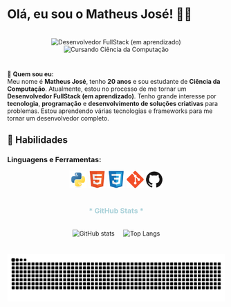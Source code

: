 # Olá, eu sou o Matheus José! 👨‍💻

#

<p align="center">
  <img src="https://img.shields.io/badge/-Desenvolvedor%20FullStack%20%28em%20aprendizado%29-%2300A1FF?style=for-the-badge&logo=javascript&logoColor=white" alt="Desenvolvedor FullStack (em aprendizado)">
  <img src="https://img.shields.io/badge/-Cursando%20Ciência%20da%20Computação-%2300A1FF?style=for-the-badge&logo=graduationcap&logoColor=white" alt="Cursando Ciência da Computação">
</p>

#

🎯 **Quem sou eu:**  
Meu nome é **Matheus José**, tenho **20 anos** e sou estudante de **Ciência da Computação**. Atualmente, estou no processo de me tornar um **Desenvolvedor FullStack (em aprendizado)**. Tenho grande interesse por **tecnologia**, **programação** e **desenvolvimento de soluções criativas** para problemas. Estou aprendendo várias tecnologias e frameworks para me tornar um desenvolvedor completo.

## 🚀 Habilidades

### **Linguagens e Ferramentas:**
<p align="center">
  <img alt="Python" height="40" width="40" src="https://raw.githubusercontent.com/devicons/devicon/master/icons/python/python-original.svg">
  <img alt="HTML5" height="40" width="40" src="https://raw.githubusercontent.com/devicons/devicon/master/icons/html5/html5-original.svg">
  <img alt="CSS3" height="40" width="40" src="https://raw.githubusercontent.com/devicons/devicon/master/icons/css3/css3-original.svg">
  <img alt="Git" height="40" width="40" src="https://raw.githubusercontent.com/devicons/devicon/master/icons/git/git-original.svg">
  <img alt="GitHub" height="40" width="40" src="https://raw.githubusercontent.com/devicons/devicon/master/icons/github/github-original.svg">
</p>

#

<div style="text-align: center;" align="center">
  <h3 style="color: #A9D1D9;">* GitHub Stats *</h3>
  <br>
  <div style="display: flex; justify-content: center; gap: 20px;">
    <!-- GitHub Stats Image -->
    <img src="https://github-readme-stats-git-masterrstaa-rickstaa.vercel.app/api?username=matheusjose04&hide_title=true&show_icons=true&include_all_commits=false&count_private=true&line_height=25&hide=issues&bg_color=000000&title_color=#A9D1D9&text_color=#A9D1D9&border_radius=3&border_color=444444&icon_color=#A9D1D9&theme=default" alt="GitHub stats" style="max-width: 400px;">

  <!-- Top Languages Image -->
  <img src="https://github-readme-stats-git-masterrstaa-rickstaa.vercel.app/api/top-langs/?username=matheusjose04&bg_color=000&border_color=30A3DC&title_color=E94D5F&text_color=FFF&count_private=true&langs_count=5&show_icons=true" alt="Top Langs" style="max-width: 400px;">
  </div>
</div>

#

<picture align="center">
  <source media="(prefers-color-scheme: dark)" srcset="https://raw.githubusercontent.com/matheusjose04/matheusjose04/output/github-contribution-grid-snake-dark.svg">
  <source media="(prefers-color-scheme: light)" srcset="https://raw.githubusercontent.com/matheusjose04/matheusjose04/output/github-contribution-grid-snake-dark.svg">
  <img align="center" alt="github contribution grid snake animation" src="https://raw.githubusercontent.com/matheusjose04/matheusjose04/output/github-contribution-grid-snake.svg">
</picture>

